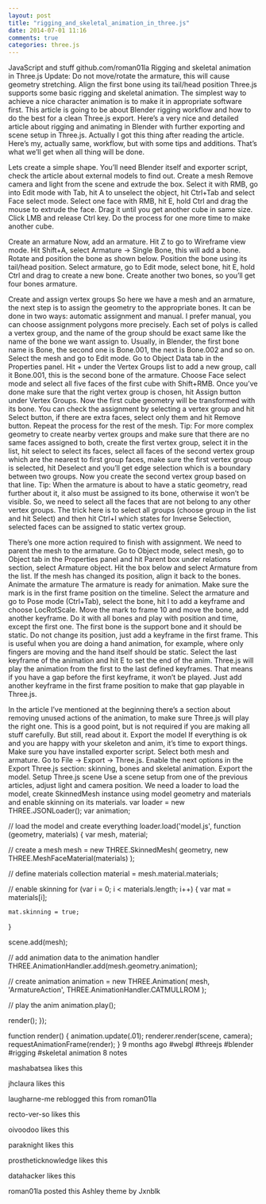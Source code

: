 ```yaml
---
layout: post
title: "rigging_and_skeletal_animation_in_three.js"
date: 2014-07-01 11:16
comments: true
categories: three.js
---
```

JavaScript
and stuff
github.com/roman01la
Rigging and skeletal animation in Three.js
Update: Do not move/rotate the armature, this will cause geometry stretching. Align the first bone using its tail/head position
Three.js supports some basic rigging and skeletal animation. The simplest way to achieve a nice character animation is to make it in appropriate software first. This article is going to be about Blender rigging workflow and how to do the best for a clean Three.js export.
Here’s a very nice and detailed article about rigging and animating in Blender with further exporting and scene setup in Three.js. Actually I got this thing after reading the article. Here’s my, actually same, workflow, but with some tips and additions.
That’s what we’ll get when all thing will be done.

Lets create a simple shape. You’ll need Blender itself and exporter script, check the article about external models to find out.
Create a mesh
Remove camera and light from the scene and extrude the box. Select it with RMB, go into Edit mode with Tab, hit A to unselect the object, hit Ctrl+Tab and select Face select mode. Select one face with RMB, hit E, hold Ctrl and drag the mouse to extrude the face. Drag it until you get another cube in same size. Click LMB and release Ctrl key. Do the process for one more time to make another cube.

Create an armature
Now, add an armature. Hit Z to go to Wireframe view mode. Hit Shift+A, select Armature -> Single Bone, this will add a bone. Rotate and position the bone as shown below. Position the bone using its tail/head position. Select armature, go to Edit mode, select bone, hit E, hold Ctrl and drag to create a new bone. Create another two bones, so you’ll get four bones armature.

Create and assign vertex groups
So here we have a mesh and an armature, the next step is to assign the geometry to the appropriate bones. It can be done in two ways: automatic assignment and manual. I prefer manual, you can choose assignment polygons more precisely.
Each set of polys is called a vertex group, and the name of the group should be exact same like the name of the bone we want assign to. Usually, in Blender, the first bone name is Bone, the second one is Bone.001, the next is Bone.002 and so on.
Select the mesh and go to Edit mode. Go to Object Data tab in the Properties panel. Hit + under the Vertex Groups list to add a new group, call it Bone.001, this is the second bone of the armature. Choose Face select mode and select all five faces of the first cube with Shift+RMB. Once you’ve done make sure that the right vertex group is chosen, hit Assign button under Vertex Groups. Now the first cube geometry will be transformed with its bone. You can check the assignment by selecting a vertex group and hit Select button, if there are extra faces, select only them and hit Remove button. Repeat the process for the rest of the mesh.
Tip: For more complex geometry to create nearby vertex groups and make sure that there are no same faces assigned to both, create the first vertex group, select it in the list, hit select to select its faces, select all faces of the second vertex group which are the nearest to first group faces, make sure the first vertex group is selected, hit Deselect and you’ll get edge selection which is a boundary between two groups. Now you create the second vertex group based on that line.
Tip: When the armature is about to have a static geometry, read further about it, it also must be assigned to its bone, otherwise it won’t be visible. So, we need to select all the faces that are not belong to any other vertex groups. The trick here is to select all groups (choose group in the list and hit Select) and then hit Ctrl+I which states for Inverse Selection, selected faces can be assigned to static vertex group.

There’s one more action required to finish with assignment. We need to parent the mesh to the armature. Go to Object mode, select mesh, go to Object tab in the Properties panel and hit Parent box under relations section, select Armature object. Hit the box below and select Armature from the list. If the mesh has changed its position, align it back to the bones.
Animate the armature
The armature is ready for animation. Make sure the mark is in the first frame position on the timeline. Select the armature and go to Pose mode (Ctrl+Tab), select the bone, hit I to add a keyframe and choose LocRotScale. Move the mark to frame 10 and move the bone, add another keyframe. Do it with all bones and play with position and time, except the first one. The first bone is the support bone and it should be static. Do not change its position, just add a keyframe in the first frame. This is useful when you are doing a hand animation, for example, where only fingers are moving and the hand itself should be static. Select the last keyframe of the animation and hit E to set the end of the anim. Three.js will play the animation from the first to the last defined keyframes. That means if you have a gap before the first keyframe, it won’t be played. Just add another keyframe in the first frame position to make that gap playable in Three.js.

In the article I’ve mentioned at the beginning there’s a section about removing unused actions of the animation, to make sure Three.js will play the right one. This is a good point, but is not required if you are making all stuff carefully. But still, read about it.
Export the model
If everything is ok and you are happy with your skeleton and anim, it’s time to export things. Make sure you have installed exporter script. Select both mesh and armature. Go to File -> Export -> Three.js. Enable the next options in the Export Three.js section: skinning, bones and skeletal animation. Export the model.
Setup Three.js scene
Use a scene setup from one of the previous articles, adjust light and camera position.
We need a loader to load the model, create SkinnedMesh instance using model geometry and materials and enable skinning on its materials.
var loader = new THREE.JSONLoader();
var animation;

// load the model and create everything
loader.load('model.js', function (geometry, materials) {
  var mesh, material;

  // create a mesh
  mesh = new THREE.SkinnedMesh(
    geometry,
    new THREE.MeshFaceMaterial(materials)
  );

  // define materials collection
  material = mesh.material.materials;

  // enable skinning
  for (var i = 0; i < materials.length; i++) {
    var mat = materials[i];

    mat.skinning = true;
  }

  scene.add(mesh);

  // add animation data to the animation handler
  THREE.AnimationHandler.add(mesh.geometry.animation);

  // create animation
  animation = new THREE.Animation(
    mesh,
    'ArmatureAction',
    THREE.AnimationHandler.CATMULLROM
  );

  // play the anim
  animation.play();

  render();
});

function render() {
  animation.update(.01);
  renderer.render(scene, camera);
  requestAnimationFrame(render);
}
9 months ago
#webgl  #threejs  #blender  #rigging  #skeletal animation
8 notes

mashabatsea likes this

jhclaura likes this

laugharne-me reblogged this from roman01la

recto-ver-so likes this

oivoodoo likes this

paraknight likes this

prostheticknowledge likes this

datahacker likes this

roman01la posted this
Ashley theme by Jxnblk
